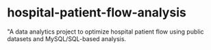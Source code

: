 # hospital-patient-flow-analysis
"A data analytics project to optimize hospital patient flow using public datasets and MySQL/SQL-based analysis.
